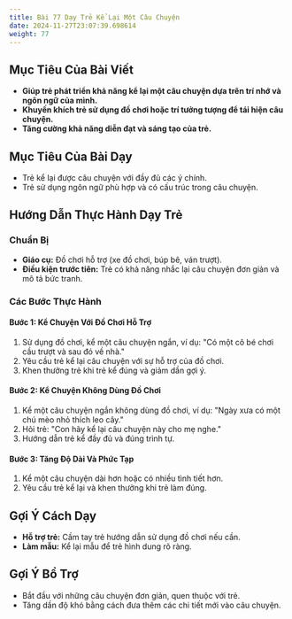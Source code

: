 ```yaml
---
title: Bài 77 Dạy Trẻ Kể Lại Một Câu Chuyện
date: 2024-11-27T23:07:39.698614
weight: 77
---
```


## Mục Tiêu Của Bài Viết
- **Giúp trẻ phát triển khả năng kể lại một câu chuyện dựa trên trí nhớ và ngôn ngữ của mình.**
- **Khuyến khích trẻ sử dụng đồ chơi hoặc trí tưởng tượng để tái hiện câu chuyện.**
- **Tăng cường khả năng diễn đạt và sáng tạo của trẻ.**

## Mục Tiêu Của Bài Dạy
- Trẻ kể lại được câu chuyện với đầy đủ các ý chính.
- Trẻ sử dụng ngôn ngữ phù hợp và có cấu trúc trong câu chuyện.

## Hướng Dẫn Thực Hành Dạy Trẻ

### Chuẩn Bị
- **Giáo cụ:** Đồ chơi hỗ trợ (xe đồ chơi, búp bê, ván trượt).
- **Điều kiện trước tiên:** Trẻ có khả năng nhắc lại câu chuyện đơn giản và mô tả bức tranh.

### Các Bước Thực Hành
#### Bước 1: Kể Chuyện Với Đồ Chơi Hỗ Trợ
1. Sử dụng đồ chơi, kể một câu chuyện ngắn, ví dụ: "Có một cô bé chơi cầu trượt và sau đó về nhà."
2. Yêu cầu trẻ kể lại câu chuyện với sự hỗ trợ của đồ chơi.
3. Khen thưởng trẻ khi trẻ kể đúng và giảm dần gợi ý.

#### Bước 2: Kể Chuyện Không Dùng Đồ Chơi
1. Kể một câu chuyện ngắn không dùng đồ chơi, ví dụ: "Ngày xưa có một chú mèo nhỏ thích leo cây."
2. Hỏi trẻ: "Con hãy kể lại câu chuyện này cho mẹ nghe."
3. Hướng dẫn trẻ kể đầy đủ và đúng trình tự.

#### Bước 3: Tăng Độ Dài Và Phức Tạp
1. Kể một câu chuyện dài hơn hoặc có nhiều tình tiết hơn.
2. Yêu cầu trẻ kể lại và khen thưởng khi trẻ làm đúng.

## Gợi Ý Cách Dạy
- **Hỗ trợ trẻ:** Cầm tay trẻ hướng dẫn sử dụng đồ chơi nếu cần.
- **Làm mẫu:** Kể lại mẫu để trẻ hình dung rõ ràng.

## Gợi Ý Bổ Trợ
- Bắt đầu với những câu chuyện đơn giản, quen thuộc với trẻ.
- Tăng dần độ khó bằng cách đưa thêm các chi tiết mới vào câu chuyện.

